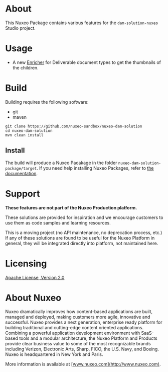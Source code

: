 # About

This Nuxeo Package contains various features for the `dam-solution-nuxeo` Studio project.

# Usage

* A new [Enricher](https://doc.nuxeo.com/n/M8o) for Deliverable document types to get the thumbnails of the children.

# Build

Building requires the following software:

* git
* maven

```
git clone https://github.com/nuxeo-sandbox/nuxeo-dam-solution
cd nuxeo-dam-solution
mvn clean install
```

## Install

The build will produce a Nuxeo Pacakage in the folder `nuxeo-dam-solution-package/target`. If you need help installing Nuxeo Packages, refer to [the documentation](https://doc.nuxeo.com/n/lHZ).

# Support

**These features are not part of the Nuxeo Production platform.**

These solutions are provided for inspiration and we encourage customers to use them as code samples and learning resources.

This is a moving project (no API maintenance, no deprecation process, etc.) If any of these solutions are found to be useful for the Nuxeo Platform in general, they will be integrated directly into platform, not maintained here.


# Licensing

[Apache License, Version 2.0](http://www.apache.org/licenses/LICENSE-2.0)


# About Nuxeo

Nuxeo dramatically improves how content-based applications are built, managed and deployed, making customers more agile, innovative and successful. Nuxeo provides a next generation, enterprise ready platform for building traditional and cutting-edge content oriented applications. Combining a powerful application development environment with SaaS-based tools and a modular architecture, the Nuxeo Platform and Products provide clear business value to some of the most recognizable brands including Verizon, Electronic Arts, Sharp, FICO, the U.S. Navy, and Boeing. Nuxeo is headquartered in New York and Paris.

More information is available at [www.nuxeo.com](http://www.nuxeo.com).